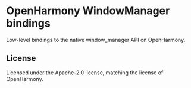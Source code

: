 # OpenHarmony WindowManager bindings

Low-level bindings to the native window_manager API on OpenHarmony.

## License

Licensed under the Apache-2.0 license, matching the license of OpenHarmony.
